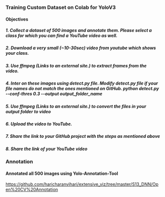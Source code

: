### Training Custom Dataset on Colab for YoloV3

####  Objectives
#####   1. Collect a dataset of 500 images and annotate them. Please select a class for which you can find a YouTube video as well.
#####   2. Download a very small (~10-30sec) video from youtube which shows your class.
#####   3. Use ffmpeg (Links to an external site.) to extract frames from the video.
#####   4. Inter on these images using detect.py file. Modify detect.py file if your file names do not match the ones mentioned on GitHub. python detect.py --conf-thres 0.3 --output output_folder_name
#####   5. Use ffmpeg (Links to an external site.) to convert the files in your output folder to video
#####   6. Upload the video to YouTube.
#####   7. Share the link to your GitHub project with the steps as mentioned above
#####   8. Share the link of your YouTube video

### Annotation
####  Annotated all 500 images using Yolo-Annotation-Tool

https://github.com/haricharanvihari/extensive_viz/tree/master/S13_DNN/Open%20CV%20Annotation
